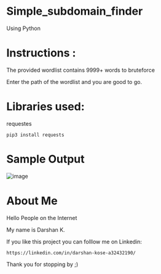 # Simple_subdomain_finder

 Using Python
  
# Instructions :

The provided wordlist contains 9999+ words to bruteforce 

Enter the path of the wordlist and you are good to go.




# Libraries used:

 requestes
    
    pip3 install requests
    
 
 
 # Sample Output
 
 ![image](https://user-images.githubusercontent.com/85109104/122712308-5abecd00-d281-11eb-9801-b294b4a3e7f2.png)


    

    
# About Me

Hello People on the Internet

My name is Darshan K.

If you like this project you can folllow me on Linkedin:

    https://linkedin.com/in/darshan-kose-a32432190/

Thank you for stopping by ;)
